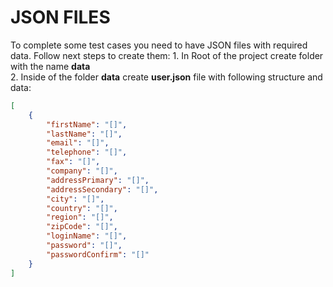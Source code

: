 # JSON FILES
To complete some test cases you need to have JSON files with required data.
Follow next steps to create them:
    1. In Root of the project create folder with the name **data** \
    2. Inside of the folder **data** create **user.json** file with following structure and data:

```json
[
    {
        "firstName": "[]",
        "lastName": "[]",
        "email": "[]",
        "telephone": "[]",
        "fax": "[]",
        "company": "[]",
        "addressPrimary": "[]",
        "addressSecondary": "[]",
        "city": "[]",
        "country": "[]",
        "region": "[]",
        "zipCode": "[]",
        "loginName": "[]",
        "password": "[]",
        "passwordConfirm": "[]"
    }
]
```

